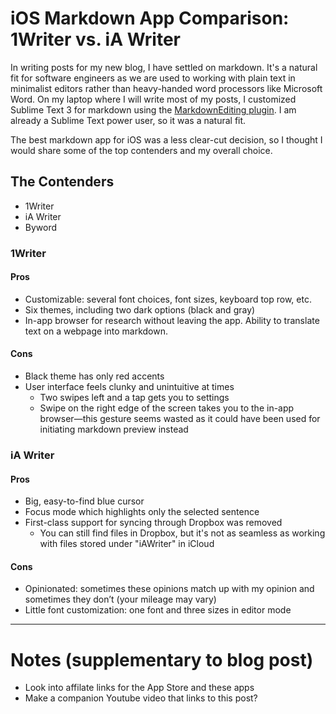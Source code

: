# iOS Markdown App Comparison: 1Writer vs. iA Writer

In writing posts for my new blog, I have settled on markdown. It's a natural fit for software engineers as we are used to working with plain text in minimalist editors rather than heavy-handed word processors like Microsoft Word. On my laptop where I will write most of my posts, I customized Sublime Text 3 for markdown using the [MarkdownEditing plugin](). I am already a Sublime Text power user, so it was a natural fit. 

The best markdown app for iOS was a less clear-cut decision, so I thought I would share some of the top contenders and my overall choice.

## The Contenders

* 1Writer
* iA Writer
* Byword

### 1Writer

#### Pros

- Customizable: several font choices, font sizes, keyboard top row, etc. 
- Six themes, including two dark options (black and gray)
- In-app browser for research without leaving the app. Ability to translate text on a webpage into markdown. 

#### Cons

- Black theme has only red accents
- User interface feels clunky and unintuitive at times 
	- Two swipes left and a tap gets you to settings 
	- Swipe on the right edge of the screen takes you to the in-app browser—this gesture seems wasted as it could have been used for initiating markdown preview instead

### iA Writer

#### Pros

- Big, easy-to-find blue cursor
- Focus mode which highlights only the selected sentence
- First-class support for syncing through Dropbox was removed
    + You can still find files in Dropbox, but it's not as seamless as working with files stored under "iAWriter" in iCloud

#### Cons

- Opinionated: sometimes these opinions match up with my opinion and sometimes they don’t (your mileage may vary)
- Little font customization: one font and three sizes in editor mode

---

# Notes (supplementary to blog post)

* Look into affilate links for the App Store and these apps 
* Make a companion Youtube video that links to this post? 
